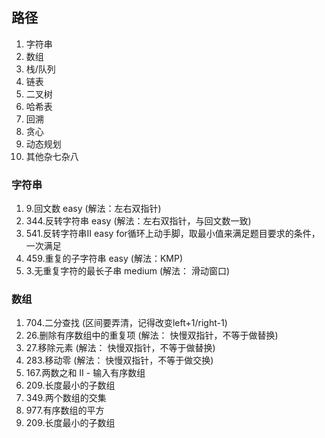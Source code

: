 ## 路径
  1. 字符串 
  2. 数组
  3. 栈/队列
  4. 链表
  5. 二叉树
  6. 哈希表
  7. 回溯
  8. 贪心
  9. 动态规划
  10. 其他杂七杂八

### 字符串
  1. 9.回文数 easy (解法：左右双指针)
  2. 344.反转字符串 easy (解法：左右双指针，与回文数一致)
  3. 541.反转字符串II easy
      for循环上动手脚，取最小值来满足题目要求的条件，一次满足
  4. 459.重复的子字符串 easy (解法：KMP)
  5. 3.无重复字符的最长子串 medium (解法： 滑动窗口)

### 数组
  1. 704.二分查找  (区间要弄清，记得改变left+1/right-1)
  2. 26.删除有序数组中的重复项 (解法： 快慢双指针，不等于做替换)
  3. 27.移除元素 (解法： 快慢双指针，不等于做替换)
  4. 283.移动零 (解法： 快慢双指针，不等于做交换)
  5. 167.两数之和 II - 输入有序数组
  6. 209.长度最小的子数组
  7. 349.两个数组的交集
  8. 977.有序数组的平方
  9. 209.长度最小的子数组
